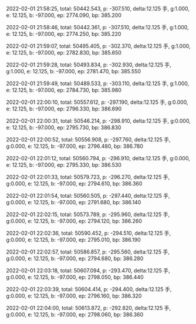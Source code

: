 2022-02-01 21:58:25, total: 50442.543, p: -307.510, delta:12.125 手, g:1.000, e: 12.125, b: -97.000, ep: 2774.090, bp: 385.200

2022-02-01 21:58:46, total: 50442.361, p: -307.510, delta:12.125 手, g:1.000, e: 12.125, b: -97.000, ep: 2774.250, bp: 385.220

2022-02-01 21:59:07, total: 50495.405, p: -302.370, delta:12.125 手, g:1.000, e: 12.125, b: -97.000, ep: 2782.830, bp: 385.650

2022-02-01 21:59:28, total: 50493.834, p: -302.930, delta:12.125 手, g:1.000, e: 12.125, b: -97.000, ep: 2781.470, bp: 385.550

2022-02-01 21:59:49, total: 50489.533, p: -303.110, delta:12.125 手, g:1.000, e: 12.125, b: -97.000, ep: 2784.730, bp: 385.980

2022-02-01 22:00:10, total: 50557.612, p: -297.190, delta:12.125 手, g:0.000, e: 12.125, b: -97.000, ep: 2796.330, bp: 386.690

2022-02-01 22:00:31, total: 50546.214, p: -298.910, delta:12.125 手, g:0.000, e: 12.125, b: -97.000, ep: 2795.730, bp: 386.830

2022-02-01 22:00:52, total: 50556.908, p: -297.760, delta:12.125 手, g:0.000, e: 12.125, b: -97.000, ep: 2796.480, bp: 386.780

2022-02-01 22:01:12, total: 50560.794, p: -296.910, delta:12.125 手, g:0.000, e: 12.125, b: -97.000, ep: 2795.330, bp: 386.530

2022-02-01 22:01:33, total: 50579.723, p: -296.270, delta:12.125 手, g:0.000, e: 12.125, b: -97.000, ep: 2794.610, bp: 386.360

2022-02-01 22:01:54, total: 50560.505, p: -297.440, delta:12.125 手, g:0.000, e: 12.125, b: -97.000, ep: 2791.680, bp: 386.140

2022-02-01 22:02:15, total: 50573.789, p: -295.960, delta:12.125 手, g:0.000, e: 12.125, b: -97.000, ep: 2794.120, bp: 386.260

2022-02-01 22:02:36, total: 50590.452, p: -294.510, delta:12.125 手, g:0.000, e: 12.125, b: -97.000, ep: 2795.010, bp: 386.190

2022-02-01 22:02:57, total: 50586.857, p: -295.560, delta:12.125 手, g:0.000, e: 12.125, b: -97.000, ep: 2794.680, bp: 386.280

2022-02-01 22:03:18, total: 50607.094, p: -293.470, delta:12.125 手, g:0.000, e: 12.125, b: -97.000, ep: 2798.050, bp: 386.440

2022-02-01 22:03:39, total: 50604.414, p: -294.400, delta:12.125 手, g:0.000, e: 12.125, b: -97.000, ep: 2796.160, bp: 386.320

2022-02-01 22:04:00, total: 50613.872, p: -292.820, delta:12.125 手, g:0.000, e: 12.125, b: -97.000, ep: 2798.060, bp: 386.360